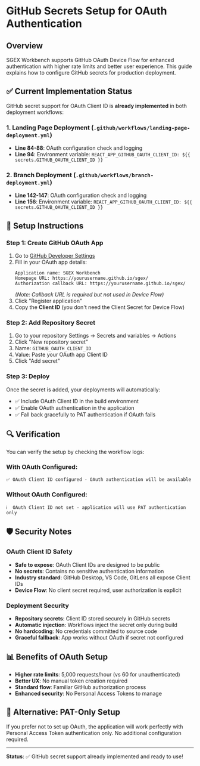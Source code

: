 # GitHub Secrets Setup for OAuth Authentication

## Overview

SGEX Workbench supports GitHub OAuth Device Flow for enhanced authentication with higher rate limits and better user experience. This guide explains how to configure GitHub secrets for production deployment.

## ✅ Current Implementation Status

GitHub secret support for OAuth Client ID is **already implemented** in both deployment workflows:

### 1. Landing Page Deployment (`.github/workflows/landing-page-deployment.yml`)
- **Line 84-88**: OAuth configuration check and logging
- **Line 94**: Environment variable: `REACT_APP_GITHUB_OAUTH_CLIENT_ID: ${{ secrets.GITHUB_OAUTH_CLIENT_ID }}`

### 2. Branch Deployment (`.github/workflows/branch-deployment.yml`)  
- **Line 142-147**: OAuth configuration check and logging
- **Line 156**: Environment variable: `REACT_APP_GITHUB_OAUTH_CLIENT_ID: ${{ secrets.GITHUB_OAUTH_CLIENT_ID }}`

## 🔧 Setup Instructions

### Step 1: Create GitHub OAuth App

1. Go to [GitHub Developer Settings](https://github.com/settings/applications/new)
2. Fill in your OAuth app details:
   ```
   Application name: SGEX Workbench
   Homepage URL: https://yourusername.github.io/sgex/
   Authorization callback URL: https://yourusername.github.io/sgex/
   ```
   *(Note: Callback URL is required but not used in Device Flow)*
3. Click "Register application"
4. Copy the **Client ID** (you don't need the Client Secret for Device Flow)

### Step 2: Add Repository Secret

1. Go to your repository Settings → Secrets and variables → Actions
2. Click "New repository secret"
3. Name: `GITHUB_OAUTH_CLIENT_ID`
4. Value: Paste your OAuth app Client ID
5. Click "Add secret"

### Step 3: Deploy

Once the secret is added, your deployments will automatically:
- ✅ Include OAuth Client ID in the build environment
- ✅ Enable OAuth authentication in the application
- ✅ Fall back gracefully to PAT authentication if OAuth fails

## 🔍 Verification

You can verify the setup by checking the workflow logs:

### With OAuth Configured:
```
✅ OAuth Client ID configured - OAuth authentication will be available
```

### Without OAuth Configured:
```
ℹ️  OAuth Client ID not set - application will use PAT authentication only
```

## 🛡️ Security Notes

### OAuth Client ID Safety
- **Safe to expose**: OAuth Client IDs are designed to be public
- **No secrets**: Contains no sensitive authentication information
- **Industry standard**: GitHub Desktop, VS Code, GitLens all expose Client IDs
- **Device Flow**: No client secret required, user authorization is explicit

### Deployment Security
- **Repository secrets**: Client ID stored securely in GitHub secrets
- **Automatic injection**: Workflows inject the secret only during build
- **No hardcoding**: No credentials committed to source code
- **Graceful fallback**: App works without OAuth if secret not configured

## 📊 Benefits of OAuth Setup

- **Higher rate limits**: 5,000 requests/hour (vs 60 for unauthenticated)
- **Better UX**: No manual token creation required
- **Standard flow**: Familiar GitHub authorization process
- **Enhanced security**: No Personal Access Tokens to manage

## 🚫 Alternative: PAT-Only Setup

If you prefer not to set up OAuth, the application will work perfectly with Personal Access Token authentication only. No additional configuration required.

---

**Status**: ✅ GitHub secret support already implemented and ready to use!